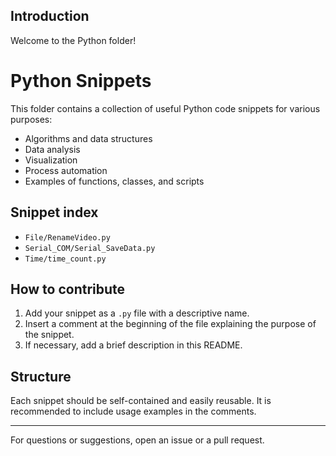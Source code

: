 ## Introduction

Welcome to the Python folder!

# Python Snippets

This folder contains a collection of useful Python code snippets for various purposes:

- Algorithms and data structures
- Data analysis
- Visualization
- Process automation
- Examples of functions, classes, and scripts

<!-- snippet-index:start -->
## Snippet index

- `File/RenameVideo.py`
- `Serial_COM/Serial_SaveData.py`
- `Time/time_count.py`
<!-- snippet-index:end -->

## How to contribute

1. Add your snippet as a `.py` file with a descriptive name.
2. Insert a comment at the beginning of the file explaining the purpose of the snippet.
3. If necessary, add a brief description in this README.

## Structure

Each snippet should be self-contained and easily reusable. It is recommended to include usage examples in the comments.

---

For questions or suggestions, open an issue or a pull request.
